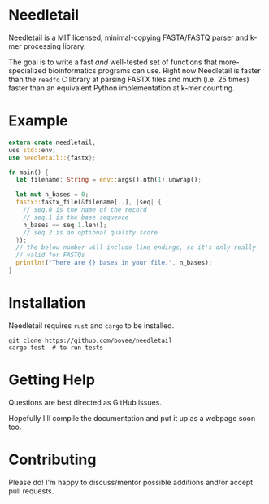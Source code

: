 # Needletail

Needletail is a MIT licensed, minimal-copying FASTA/FASTQ parser and k-mer processing library.

The goal is to write a fast *and* well-tested set of functions that more-specialized bioinformatics programs can use. Right now Needletail is faster than the `readfq` C library at parsing FASTX files and much (i.e. 25 times) faster than an equivalent Python implementation at k-mer counting.

# Example

```rust
extern crate needletail;
ues std::env;
use needletail::{fastx};

fn main() {
  let filename: String = env::args().nth(1).unwrap();

  let mut n_bases = 0;
  fastx::fastx_file(&filename[..], |seq| {
    // seq.0 is the name of the record
    // seq.1 is the base sequence
    n_bases += seq.1.len();
    // seq.2 is an optional quality score
  });
  // the below number will include line endings, so it's only really
  // valid for FASTQs
  println!("There are {} bases in your file.", n_bases);
}
```

# Installation

Needletail requires `rust` and `cargo` to be installed.

```shell
git clone https://github.com/bovee/needletail
cargo test  # to run tests
```

# Getting Help

Questions are best directed as GitHub issues.

Hopefully I'll compile the documentation and put it up as a webpage soon too.

# Contributing

Please do! I'm happy to discuss/mentor possible additions and/or accept pull requests.
